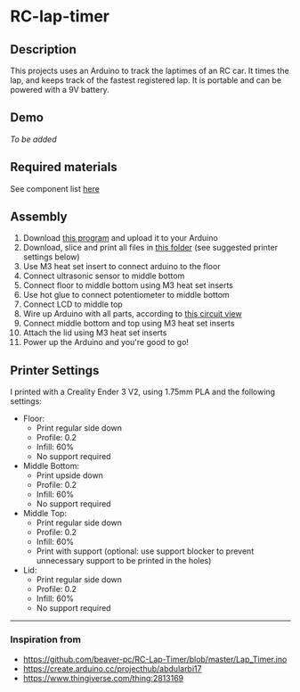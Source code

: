 # RC-lap-timer
## Description
This projects uses an Arduino to track the laptimes of an RC car. It times the lap, and keeps track of the fastest registered lap. It is portable and can be powered with a 9V battery.

## Demo
*To be added*

## Required materials
See component list [here](https://github.com/mikeenting/RC-lap-timer/blob/main/laptimer_component_list.csv)

## Assembly
1. Download [this program](https://github.com/mikeenting/RC-lap-timer/blob/main/laptimer/laptimer.ino) and upload it to your Arduino
2. Download, slice and print all files in [this folder](https://github.com/mikeenting/RC-lap-timer/blob/main/3d_designs) (see suggested printer settings below)
2. Use M3 heat set insert to connect arduino to the floor
2. Connect ultrasonic sensor to middle bottom
3. Connect floor to middle bottom using M3 heat set inserts
4. Use hot glue to connect potentiometer to middle bottom
5. Connect LCD to middle top
6. Wire up Arduino with all parts, according to [this circuit view](https://github.com/mikeenting/RC-lap-timer/blob/main/laptimer_circuit_view.png)
7. Connect middle bottom and top using M3 heat set inserts
8. Attach the lid using M3 heat set inserts
9. Power up the Arduino and you're good to go!

## Printer Settings
I printed with a Creality Ender 3 V2, using 1.75mm PLA and the following settings:
- Floor:
    - Print regular side down
    - Profile: 0.2
    - Infill: 60%
    - No support required
- Middle Bottom:
    - Print upside down
    - Profile: 0.2
    - Infill: 60%
    - No support required
- Middle Top:
    - Print regular side down
    - Profile: 0.2
    - Infill: 60%
    - Print with support (optional: use support blocker to prevent unnecessary support to be printed in the holes)
- Lid:
    - Print regular side down
    - Profile: 0.2
    - Infill: 60%
    - No support required

------
### Inspiration from
- https://github.com/beaver-pc/RC-Lap-Timer/blob/master/Lap_Timer.ino
- https://create.arduino.cc/projecthub/abdularbi17
- https://www.thingiverse.com/thing:2813169
